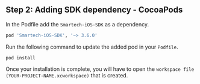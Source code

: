 ## Step 2: Adding SDK dependency - CocoaPods
In the Podfile add the `Smartech-iOS-SDK` as a dependency.
```ruby
pod 'Smartech-iOS-SDK', '~> 3.6.0'
```
Run the following command to update the added pod in your `Podfile`.

```
pod install
```
Once your installation is complete, you will have to open the `workspace file (YOUR-PROJECT-NAME.xcworkspace)` that is created.